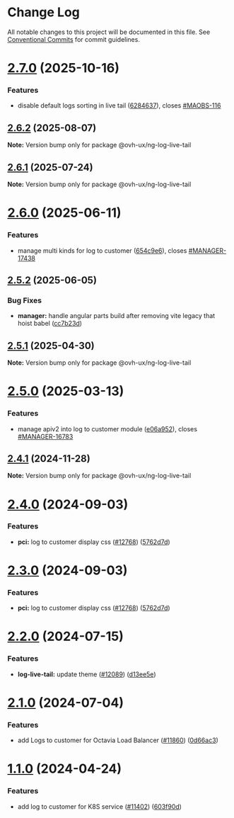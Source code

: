 # Change Log

All notable changes to this project will be documented in this file.
See [Conventional Commits](https://conventionalcommits.org) for commit guidelines.

# [2.7.0](https://github.com/ovh/manager/compare/@ovh-ux/ng-log-live-tail@2.6.2...@ovh-ux/ng-log-live-tail@2.7.0) (2025-10-16)


### Features

* disable default logs sorting in live tail ([6284637](https://github.com/ovh/manager/commit/62846370f21f683b83d430a1e8edf4a4f762654b)), closes [#MAOBS-116](https://github.com/ovh/manager/issues/MAOBS-116)





## [2.6.2](https://github.com/ovh/manager/compare/@ovh-ux/ng-log-live-tail@2.6.1...@ovh-ux/ng-log-live-tail@2.6.2) (2025-08-07)

**Note:** Version bump only for package @ovh-ux/ng-log-live-tail





## [2.6.1](https://github.com/ovh/manager/compare/@ovh-ux/ng-log-live-tail@2.6.0...@ovh-ux/ng-log-live-tail@2.6.1) (2025-07-24)

**Note:** Version bump only for package @ovh-ux/ng-log-live-tail





# [2.6.0](https://github.com/ovh/manager/compare/@ovh-ux/ng-log-live-tail@2.5.2...@ovh-ux/ng-log-live-tail@2.6.0) (2025-06-11)


### Features

* manage multi kinds for log to customer ([654c9e6](https://github.com/ovh/manager/commit/654c9e67ca3b50ecfd0e89dc51997abddae980e8)), closes [#MANAGER-17438](https://github.com/ovh/manager/issues/MANAGER-17438)





## [2.5.2](https://github.com/ovh/manager/compare/@ovh-ux/ng-log-live-tail@2.5.1...@ovh-ux/ng-log-live-tail@2.5.2) (2025-06-05)


### Bug Fixes

* **manager:** handle angular parts build after removing vite legacy that hoist babel ([cc7b23d](https://github.com/ovh/manager/commit/cc7b23d67ff8aef4361fab48944616a6dd6ab576))





## [2.5.1](https://github.com/ovh/manager/compare/@ovh-ux/ng-log-live-tail@2.5.0...@ovh-ux/ng-log-live-tail@2.5.1) (2025-04-30)

**Note:** Version bump only for package @ovh-ux/ng-log-live-tail





# [2.5.0](https://github.com/ovh/manager/compare/@ovh-ux/ng-log-live-tail@2.4.1...@ovh-ux/ng-log-live-tail@2.5.0) (2025-03-13)


### Features

* manage apiv2 into log to customer module ([e06a952](https://github.com/ovh/manager/commit/e06a9529b890cfdc0db9475507fe23212cc3a5a1)), closes [#MANAGER-16783](https://github.com/ovh/manager/issues/MANAGER-16783)





## [2.4.1](https://github.com/ovh/manager/compare/@ovh-ux/ng-log-live-tail@2.4.0...@ovh-ux/ng-log-live-tail@2.4.1) (2024-11-28)

**Note:** Version bump only for package @ovh-ux/ng-log-live-tail





# [2.4.0](https://github.com/ovh/manager/compare/@ovh-ux/ng-log-live-tail@2.3.0...@ovh-ux/ng-log-live-tail@2.4.0) (2024-09-03)


### Features

* **pci:** log to customer display css ([#12768](https://github.com/ovh/manager/issues/12768)) ([5762d7d](https://github.com/ovh/manager/commit/5762d7db240c14b1123ff08d1c3744b9d1cf7ba5))





# [2.3.0](https://github.com/ovh/manager/compare/@ovh-ux/ng-log-live-tail@2.2.0...@ovh-ux/ng-log-live-tail@2.3.0) (2024-09-03)


### Features

* **pci:** log to customer display css ([#12768](https://github.com/ovh/manager/issues/12768)) ([5762d7d](https://github.com/ovh/manager/commit/5762d7db240c14b1123ff08d1c3744b9d1cf7ba5))





# [2.2.0](https://github.com/ovh/manager/compare/@ovh-ux/ng-log-live-tail@2.1.1...@ovh-ux/ng-log-live-tail@2.2.0) (2024-07-15)


### Features

* **log-live-tail:** update theme ([#12089](https://github.com/ovh/manager/issues/12089)) ([d13ee5e](https://github.com/ovh/manager/commit/d13ee5e6d18a4b9d1b22c47326c61005711319e0))





# [2.1.0](https://github.com/ovh/manager/compare/@ovh-ux/ng-log-live-tail@2.0.0...@ovh-ux/ng-log-live-tail@2.1.0) (2024-07-04)


### Features

* add Logs to customer for Octavia Load Balancer ([#11860](https://github.com/ovh/manager/issues/11860)) ([0d66ac3](https://github.com/ovh/manager/commit/0d66ac3cbeccf4aa3c9464c08230077f1649c231))





# [1.1.0](https://github.com/ovh/manager/compare/@ovh-ux/ng-log-live-tail@1.0.0...@ovh-ux/ng-log-live-tail@1.1.0) (2024-04-24)


### Features

* add log to customer for K8S service ([#11402](https://github.com/ovh/manager/issues/11402)) ([603f90d](https://github.com/ovh/manager/commit/603f90d5225316eee2700a03af76bc2e0a9d12ee))
